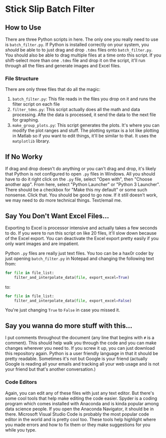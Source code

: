 # Stick Slip Batch Filter

## How to Use
There are three Python scripts in here. The only one you really need to use is `batch_filter.py`. If Python is installed correctly on your system, you _should_ be able to to just drag and drop `.tdms` files onto `batch_filter.py`. You should also be able to drag multiple files at a time onto this script. If you shift-select more than one `.tdms` file and drop it on the script, it'll run through all the files and generate images and Excel files.

### File Structure
There are only three files that do all the magic:
1. `batch_filter.py`: This file reads in the files you drop on it and runs the filter script on each file
2. `filter_tdms.py`: This script actually does all the math and data processing. Afte the data is processed, it send the data to the next file for graphing.
3. `make_group_plots.py`: This script generates the plots. It's where you can modify the plot ranges and stuff. The plotting syntax is a lot like plotting in Matlab so if you want to edit things, it'll be similar to that. It uses the `matplotlib` library.

## If No Worky
If drag and drop doesn't do anything or you can't drag and drop, it's likely that Python is not configured to open `.py` files in Windows. All you should have to do it right click on the `.py` file, select "Open with", then "Choose another app". From here, select "Python Launcher" or "Python 3 Launcher". There should be a checkbox for "Make this my default" or some such nonsense. Click that. You should be good to go now. If it still doesn't work, we may need to do more technical things. Text/email me.

## Say You Don't Want Excel Files...
Exporting to Excel is processor intensive and actually takes a few seconds to do. If you were to run this script on like 20 files, it'll slow down because of the Excel export. You can deactivate the Excel export pretty easily if you only want images and are impatient.

Python `.py` files are really just text files. You too can be a hax0r coder by just opening `batch_filter.py` in Notepad and changing the following text from:
```python
for file in file_list:
    filter_and_interpolate_data(file, export_excel=True)
```
to:

```python
for file in file_list:
    filter_and_interpolate_data(file, export_excel=False)
```

You're just changing `True` to `False` in case you missed it.

## Say you wanna do more stuff with this...
I put comments throughout the document (any line that begins with `#` is a comment). This should help walk you through the code and you can make changes wherever you need to. If you screw it up, you can just download this repository again. Python is a user friendly language in that it should be pretty readable. Sometimes it's not but Google is your friend (actually Google is reading all your emails and tracking all your web usage and is not your friend but that's another conversation.)

### Code Editors
Again, you can edit any of these files with just any text editor. But there's some cool tools that help make editing the code easier. Spyder is a coding program which comes installed with Anaconda and is kinda popular among data science people. If you open the Anaconda Navigator, it should be in there. Microsoft Visual Studio Code is probably the most popular code editor in the world and is pretty cool too. These tools help highlight where you made errors and how to fix them or they make suggestions for you while you type.
